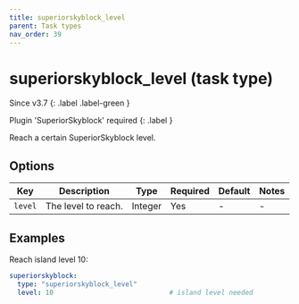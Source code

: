 ```yaml
---
title: superiorskyblock_level
parent: Task types
nav_order: 39
---
```


# superiorskyblock_level (task type)

Since v3.7
{: .label .label-green }

Plugin 'SuperiorSkyblock' required
{: .label }

Reach a certain SuperiorSkyblock level.

## Options

| Key     | Description         | Type    | Required | Default | Notes |
|---------|---------------------|---------|----------|---------|-------|
| `level` | The level to reach. | Integer | Yes      | \-      | \-    |

## Examples

Reach island level 10:

``` yaml
superiorskyblock:
  type: "superiorskyblock_level"
  level: 10                             # island level needed
```
